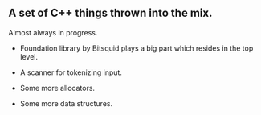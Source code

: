 ## A set of C++ things thrown into the mix.

Almost always in progress.

* Foundation library by Bitsquid plays a big part which resides in the top
  level.

* A scanner for tokenizing input.

* Some more allocators.

* Some more data structures.


